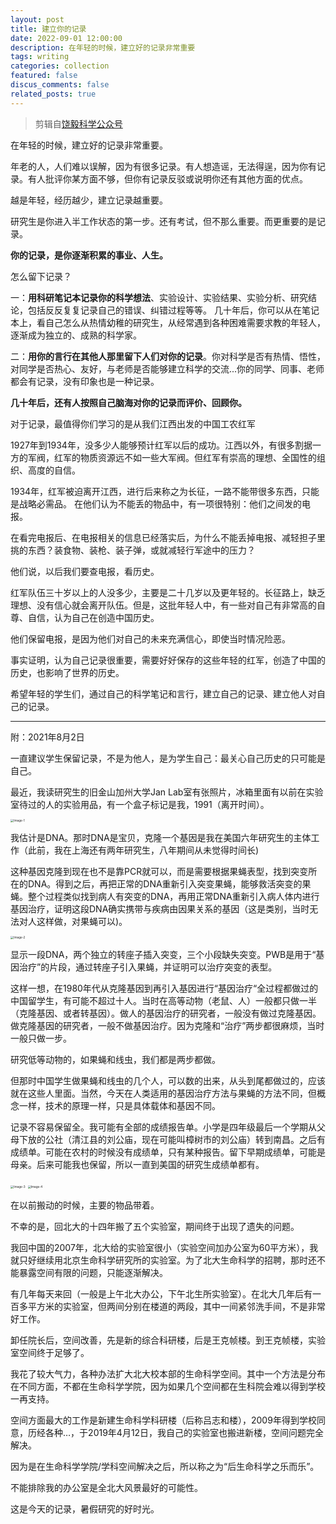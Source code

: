 ```yaml
---
layout: post
title: 建立你的记录
date: 2022-09-01 12:00:00
description: 在年轻的时候，建立好的记录非常重要
tags: writing
categories: collection
featured: false
discus_comments: false
related_posts: true
---
```


> 剪辑自[饶毅科学公众号](https://mp.weixin.qq.com/s/8gvq--Hsb4dpIAHCleH-oQ)

在年轻的时候，建立好的记录非常重要。

年老的人，人们难以误解，因为有很多记录。有人想造谣，无法得逞，因为你有记录。有人批评你某方面不够，但你有记录反驳或说明你还有其他方面的优点。

越是年轻，经历越少，建立记录越重要。

研究生是你进入半工作状态的第一步。还有考试，但不那么重要。而更重要的是记录。

**你的记录，是你逐渐积累的事业、人生。**

怎么留下记录？ 

一：**用科研笔记本记录你的科学想法**、实验设计、实验结果、实验分析、研究结论，包括反反复复记录自己的错误、纠错过程等等。
几十年后，你可以从在笔记本上，看自己怎么从热情幼稚的研究生，从经常遇到各种困难需要求教的年轻人，逐渐成为独立的、成熟的科学家。 

二：**用你的言行在其他人那里留下人们对你的记录**。你对科学是否有热情、悟性，对同学是否热心、友好，与老师是否能够建立科学的交流...你的同学、同事、老师都会有记录，没有印象也是一种记录。 

**几十年后，还有人按照自己脑海对你的记录而评价、回顾你。** 

对于记录，最值得你们学习的是从我们江西出发的中国工农红军 

1927年到1934年，没多少人能够预计红军以后的成功。江西以外，有很多割据一方的军阀，红军的物质资源远不如一些大军阀。但红军有崇高的理想、全国性的组织、高度的自信。 

1934年，红军被迫离开江西，进行后来称之为长征，一路不能带很多东西，只能是战略必需品。 
在他们认为不能丢的物品中，有一项很特别：他们之间发的电报。 

在看完电报后、在电报相关的信息已经落实后，为什么不能丢掉电报、减轻担子里挑的东西？装食物、装枪、装子弹，或就减轻行军途中的压力？ 

他们说，以后我们要查电报，看历史。 

红军队伍三十岁以上的人没多少，主要是二十几岁以及更年轻的。长征路上，缺乏理想、没有信心就会离开队伍。但是，这批年轻人中，有一些对自己有非常高的自尊、自信，认为自己在创造中国历史。

他们保留电报，是因为他们对自己的未来充满信心，即使当时情况险恶。

事实证明，认为自己记录很重要，需要好好保存的这些年轻的红军，创造了中国的历史，也影响了世界的历史。

希望年轻的学生们，通过自己的科学笔记和言行，建立自己的记录、建立他人对自己的记录。

*****

附：2021年8月2日 

一直建议学生保留记录，不是为他人，是为学生自己：最关心自己历史的只可能是自己。 

最近，我读研究生的旧金山加州大学Jan Lab室有张照片，冰箱里面有以前在实验室待过的人的实验用品，有一个盒子标记是我，1991（离开时间）。 

<img src="https://xwj770427414.oss-cn-beijing.aliyuncs.com/img/%E5%BB%BA%E7%AB%8B%E4%BD%A0%E7%9A%84%E8%AE%B0%E5%BD%95_1.png" alt="Image-1" style="zoom: 33%;" /> 

我估计是DNA。那时DNA是宝贝，克隆一个基因是我在美国六年研究生的主体工作（此前，我在上海还有两年研究生，八年期间从未觉得时间长) 

这种基因克隆到现在也不是靠PCR就可以，而是需要根据果蝇表型，找到突变所在的DNA。得到之后，再把正常的DNA重新引入突变果蝇，能够救活突变的果蝇。整个过程类似找到病人有突变的DNA，再用正常DNA重新引入病人体内进行基因治疗，证明这段DNA确实携带与疾病由因果关系的基因（这是类别，当时无法对人这样做，对果蝇可以)。 

<img src="https://xwj770427414.oss-cn-beijing.aliyuncs.com/img/%E5%BB%BA%E7%AB%8B%E4%BD%A0%E7%9A%84%E8%AE%B0%E5%BD%95_2.png" alt="Image-2" style="zoom: 33%;" /> 

显示一段DNA，两个独立的转座子插入突变，三个小段缺失突变。PWB是用于“基因治疗”的片段，通过转座子引入果蝇，并证明可以治疗突变的表型。 

这样一想，在1980年代从克隆基因到再引入基因进行“基因治疗“全过程都做过的中国留学生，有可能不超过十人。当时在高等动物（老鼠、人）一般都只做一半（克隆基因、或者转基因）。做人的基因治疗的研究者，一般没有做过克隆基因。做克隆基因的研究者，一般不做基因治疗。因为克隆和“治疗”两步都很麻烦，当时一般只做一步。 

研究低等动物的，如果蝇和线虫，我们都是两步都做。 

但那时中国学生做果蝇和线虫的几个人，可以数的出来，从头到尾都做过的，应该就在这些人里面。当然，今天在人类适用的基因治疗方法与果蝇的方法不同，但概念一样，技术的原理一样，只是具体载体和基因不同。 

记录不容易保留全。我可能有全部的成绩报告单。小学是四年级最后一个学期从父母下放的公社（清江县的刘公庙，现在可能叫樟树市的刘公庙）转到南昌。之后有成绩单。可能在农村的时候没有成绩单，只有某种报告。留下早期成绩单，可能是母亲。后来可能我也保留，所以一直到美国的研究生成绩单都有。 

<img src="https://xwj770427414.oss-cn-beijing.aliyuncs.com/img/%E5%BB%BA%E7%AB%8B%E4%BD%A0%E7%9A%84%E8%AE%B0%E5%BD%95_3.png" alt="Image-3" style="zoom: 33%;" /> 

<img src="https://xwj770427414.oss-cn-beijing.aliyuncs.com/img/%E5%BB%BA%E7%AB%8B%E4%BD%A0%E7%9A%84%E8%AE%B0%E5%BD%95_4.png" alt="Image-4" style="zoom: 33%;" /> 

在以前搬动的时候，主要的物品带着。 

不幸的是，回北大的十四年搬了五个实验室，期间终于出现了遗失的问题。 

我回中国的2007年，北大给的实验室很小（实验空间加办公室为60平方米），我就只好继续用北京生命科学研究所的实验室。为了北大生命科学的招聘，那时还不能暴露空间有限的问题，只能逐渐解决。 

有几年每天来回（一般是上午北大办公，下午北生所实验室）。在北大几年后有一百多平方米的实验室，但两间分别在楼道的两段，其中一间紧邻洗手间，不是非常好工作。 

卸任院长后，空间改善，先是新的综合科研楼，后是王克帧楼。到王克帧楼，实验室空间终于足够了。 

我花了较大气力，各种办法扩大北大校本部的生命科学空间。其中一个方法是分布在不同方面，不都在生命科学学院，因为如果几个空间都在生科院会难以得到学校一再支持。 

空间方面最大的工作是新建生命科学科研楼（后称吕志和楼），2009年得到学校同意，历经各种…，于2019年4月12日，我自己的实验室也搬进新楼，空间问题完全解决。 

因为是在生命科学学院/学科空间解决之后，所以称之为“后生命科学之乐而乐”。 

不能排除我的办公室是全北大风景最好的可能性。 

这是今天的记录，暑假研究的好时光。 
